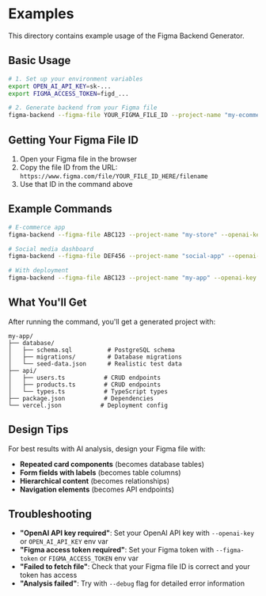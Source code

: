 # Examples

This directory contains example usage of the Figma Backend Generator.

## Basic Usage

```bash
# 1. Set up your environment variables
export OPEN_AI_API_KEY=sk-...
export FIGMA_ACCESS_TOKEN=figd_...

# 2. Generate backend from your Figma file
figma-backend --figma-file YOUR_FIGMA_FILE_ID --project-name "my-ecommerce-app"
```

## Getting Your Figma File ID

1. Open your Figma file in the browser
2. Copy the file ID from the URL: `https://www.figma.com/file/YOUR_FILE_ID_HERE/filename`
3. Use that ID in the command above

## Example Commands

```bash
# E-commerce app
figma-backend --figma-file ABC123 --project-name "my-store" --openai-key sk-... --figma-token figd_...

# Social media dashboard
figma-backend --figma-file DEF456 --project-name "social-app" --openai-key sk-... --figma-token figd_...

# With deployment
figma-backend --figma-file ABC123 --project-name "my-app" --openai-key sk-... --figma-token figd_... --deploy
```

## What You'll Get

After running the command, you'll get a generated project with:

```
my-app/
├── database/
│   ├── schema.sql          # PostgreSQL schema
│   ├── migrations/         # Database migrations
│   └── seed-data.json      # Realistic test data
├── api/
│   ├── users.ts           # CRUD endpoints
│   ├── products.ts        # CRUD endpoints
│   └── types.ts           # TypeScript types
├── package.json           # Dependencies
└── vercel.json           # Deployment config
```

## Design Tips

For best results with AI analysis, design your Figma file with:

- **Repeated card components** (becomes database tables)
- **Form fields with labels** (becomes table columns)
- **Hierarchical content** (becomes relationships)
- **Navigation elements** (becomes API endpoints)

## Troubleshooting

- **"OpenAI API key required"**: Set your OpenAI API key with `--openai-key` or `OPEN_AI_API_KEY` env var
- **"Figma access token required"**: Set your Figma token with `--figma-token` or `FIGMA_ACCESS_TOKEN` env var
- **"Failed to fetch file"**: Check that your Figma file ID is correct and your token has access
- **"Analysis failed"**: Try with `--debug` flag for detailed error information
